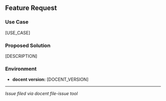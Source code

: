 ## Feature Request

### Use Case

[USE_CASE]

### Proposed Solution

[DESCRIPTION]

### Environment

- **docent version:** [DOCENT_VERSION]

---

_Issue filed via docent file-issue tool_
